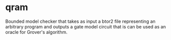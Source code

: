 # qram

Bounded model checker that takes as input a btor2 file representing an arbitrary program and outputs a gate model circuit that is can be used as an oracle for Grover's algorithm.
